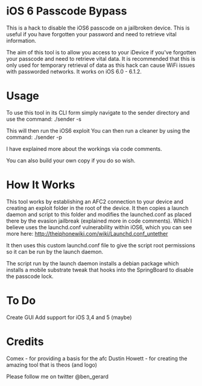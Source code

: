 iOS 6 Passcode Bypass
======================

This is a hack to disable the iOS6 passcode on a jailbroken device. This is useful if you have forgotten your password and need to retrieve vital information. 

The aim of this tool is to allow you access to your iDevice if you've forgotten your passcode and need to retrieve vital data. It is recommended that this is only used for temporary retrieval of data as this hack can cause WiFi issues with passworded networks. It works on iOS 6.0 - 6.1.2.

Usage
======
To use this tool in its CLI form simply navigate to the sender directory and use the command:
./sender -s

This will then run the iOS6 exploit
You can then run a cleaner by using the command:
./sender -p

I have explained more about the workings via code comments.

You can also build your own copy if you do so wish.

How It Works
=============
This tool works by establishing an AFC2 connection to your device and creating an exploit folder in the root of the device. It then copies a launch daemon and script to this folder and modifies the launched.conf as placed there by the evasion jailbreak (explained more in code comments). Which I believe uses the launchd.conf vulnerability within iOS6, which you can see more here: http://theiphonewiki.com/wiki/Launchd.conf_untether

It then uses this custom launchd.conf file to give the script root permissions so it can be run by the launch daemon.

The script run by the launch daemon installs a debian package which installs a mobile substrate tweak that hooks into the SpringBoard to disable the passcode lock. 

To Do
=====
Create GUI
Add support for iOS 3,4 and 5 (maybe)

Credits
========
Comex - for providing a basis for the afc
Dustin Howett - for creating the amazing tool that is theos (and logo)

Please follow me on twitter @ben_gerard
